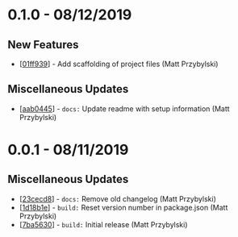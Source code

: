 # 0.1.0 - 08/12/2019

## New Features
* [[01ff939](https://github.com/reintroducing/rsr/commit/01ff939)] - Add scaffolding of project files (Matt Przybylski)

## Miscellaneous Updates
* [[aab0445](https://github.com/reintroducing/rsr/commit/aab0445)] - `docs:` Update readme with setup information (Matt Przybylski)

# 0.0.1 - 08/11/2019

## Miscellaneous Updates
* [[23cecd8](https://github.com/reintroducing/rsr/commit/23cecd8)] - `docs:` Remove old changelog (Matt Przybylski)
* [[1d18b1e](https://github.com/reintroducing/rsr/commit/1d18b1e)] - `build:` Reset version number in package.json (Matt Przybylski)
* [[7ba5630](https://github.com/reintroducing/rsr/commit/7ba5630)] - `build:` Initial release (Matt Przybylski)
